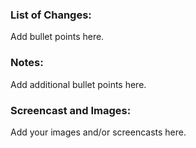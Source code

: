 ### List of Changes:

Add bullet points here.

### Notes:

Add additional bullet points here.

### Screencast and Images:

Add your images and/or screencasts here.
